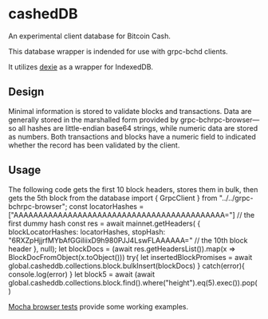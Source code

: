 # cashedDB

An experimental client database for Bitcoin Cash.

This database wrapper is indended for use with grpc-bchd clients.  

It utilizes [dexie](https://dexie.org) as a wrapper for IndexedDB.

## Design

Minimal information is stored to validate blocks and transactions.  Data are generally stored in the marshalled form provided by grpc-bchrpc-browser—so all hashes are little-endian base64 strings, while numeric data are stored as numbers. Both transactions and blocks have a numeric field to indicated whether the record has been validated by the client.


## Usage

The following code gets the first 10 block headers, stores them in bulk, then gets the 5th block from the database
    import { GrpcClient } from "../../grpc-bchrpc-browser";
    const locatorHashes = ["AAAAAAAAAAAAAAAAAAAAAAAAAAAAAAAAAAAAAAAAAAA="] // the first dummy hash
    const res = await mainnet.getHeaders(
        {
            blockLocatorHashes: locatorHashes,
            stopHash: "6RXZpHjjrfMYbAfGGiIiixD9h980PJJ4LswFLAAAAAA=" // the 10th block header
        }, null);
    let blockDocs = (await res.getHeadersList()).map(x => BlockDocFromObject(x.toObject()))
    try{
        let insertedBlockPromises = await global.casheddb.collections.block.bulkInsert(blockDocs)
    } catch(error){
        console.log(error)
    }
    let block5 = await (await global.casheddb.collections.block.find().where("height").eq(5).exec()).pop()
        

[Mocha browser tests](test/) provide some working examples.

